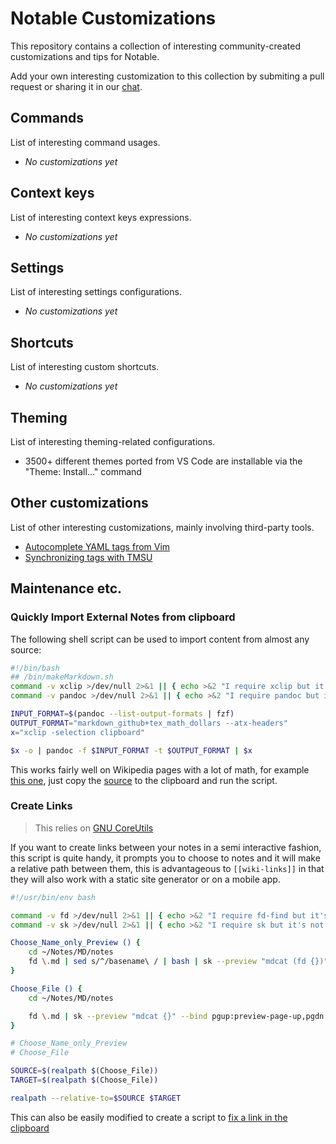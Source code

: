 # Notable Customizations

This repository contains a collection of interesting community-created customizations and tips for Notable.

Add your own interesting customization to this collection by submiting a pull request or sharing it in our [chat](https://chat.notable.app).

## Commands

List of interesting command usages.

- _No customizations yet_

## Context keys

List of interesting context keys expressions.

- _No customizations yet_

## Settings

List of interesting settings configurations.

- _No customizations yet_

## Shortcuts

List of interesting custom shortcuts.

- _No customizations yet_

## Theming

List of interesting theming-related configurations.

- 3500+ different themes ported from VS Code are installable via the "Theme: Install..." command

## Other customizations

List of other interesting customizations, mainly involving third-party tools.

- [Autocomplete YAML tags from Vim](https://github.com/RyanGreenup/Note-Taking-Tools/blob/master/auto-complete-tags-vim/Auto-Complete-Tags.md)
- [Synchronizing tags with TMSU](https://github.com/RyanGreenup/Note-Taking-Tools/blob/master/tags-to-TMSU/Import-Tags-to-TMSU.md)

## Maintenance etc.

### Quickly Import External Notes from clipboard

The following shell script can be used to import content from almost any source:

```bash
#!/bin/bash
## /bin/makeMarkdown.sh
command -v xclip >/dev/null 2>&1 || { echo >&2 "I require xclip but it's not installed. install it with sudo apt install xclip  Aborting."; exit 1; }
command -v pandoc >/dev/null 2>&1 || { echo >&2 "I require pandoc but it's not installed. install it with sudo apt install pandoc  Aborting."; exit 1; }

INPUT_FORMAT=$(pandoc --list-output-formats | fzf)
OUTPUT_FORMAT="markdown_github+tex_math_dollars --atx-headers"
x="xclip -selection clipboard"

$x -o | pandoc -f $INPUT_FORMAT -t $OUTPUT_FORMAT | $x
```

This works fairly well on Wikipedia pages with a lot of math, for example [this one](https://en.wikiversity.org/wiki/Introduction_to_Calculus/Limits), just copy the [source](https://en.wikiversity.org/w/index.php?title=Introduction_to_Calculus/Limits&action=edit) to the clipboard and run the script.

### Create Links

> This relies on [GNU CoreUtils](https://www.gnu.org/software/coreutils/)

If you want to create links between your notes in a semi interactive fashion, this script is quite handy, it prompts you to choose to notes and it will make a relative path between them, this is advantageous to `[[wiki-links]]` in that they will also work with a static site generator or on a mobile app.

```bash
#!/usr/bin/env bash

command -v fd >/dev/null 2>&1 || { echo >&2 "I require fd-find but it's not installed. install refer to https://github.com/sharkdp/fd ;  Aborting."; exit 1; }
command -v sk >/dev/null 2>&1 || { echo >&2 "I require sk but it's not installed. install refer to  https://github.com/lotabout/skim Aborting."; exit 1; }

Choose_Name_only_Preview () {
    cd ~/Notes/MD/notes
    fd \.md | sed s/^/basename\ / | bash | sk --preview "mdcat (fd {})" --bind pgup:preview-page-up,pgdn:preview-page-down
}

Choose_File () {
    cd ~/Notes/MD/notes

    fd \.md | sk --preview "mdcat {}" --bind pgup:preview-page-up,pgdn:preview-page-down
}

# Choose_Name_only_Preview
# Choose_File

SOURCE=$(realpath $(Choose_File))
TARGET=$(realpath $(Choose_File))

realpath --relative-to=$SOURCE $TARGET
```

This can also be easily modified to create a script to [fix a link in the clipboard](https://github.com/RyanGreenup/DotFiles/blob/master/Scripts/bin/fixLink.sh)
